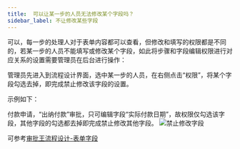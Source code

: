 ```yaml
---
title:  可以让某一步的人员无法修改某个字段吗？
sidebar_label: 不让修改某些字段
--- 
```


 可以，每一步的处理人对于表单内容都可以查看，但修改和填写的权限都是不同的，若某一步的人员不能填写或修改某个字段，如此将步骤和字段编辑权限进行对应关系的设置需要管理员在后台进行操作：
 
 管理员先进入到流程设计界面，选中某一步的人员，在右侧点击“权限”，将某个字段勾选去掉，即完成禁止修改该字段的设置。

 示例如下：

 付款申请，“出纳付款”审批，只可编辑字段“实际付款日期”，故权限仅勾选该字段，其他字段的勾选都去掉即完成禁止修改其他字段。
 ![禁止修改字段](/assets/workflow/forbidden.png)

 可参考[审批王流程设计-表单字段](https://developer.steedos.com/docs/workflow/help/admin_flow#%E8%A1%A8%E5%8D%95%E5%AD%97%E6%AE%B5)